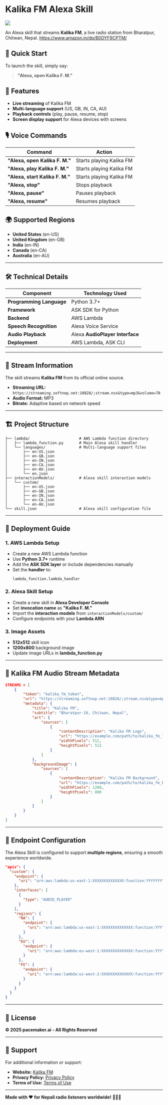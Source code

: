 # Kalika FM Alexa Skill
![](https://cache.usercontentapp.com/logo/mjpg/7552.jpg?format=png&enlarge=0&quality=90&width=960)

An Alexa skill that streams **Kalika FM**, a live radio station from Bharatpur, Chitwan, Nepal.
https://www.amazon.in/dp/B0DYF9CPTM/

## 🎯 Quick Start

To launch the skill, simply say:

> **"Alexa, open Kalika F. M."**

## 🌟 Features

- **Live streaming** of Kalika FM
- **Multi-language support** (US, GB, IN, CA, AU)
- **Playback controls** (play, pause, resume, stop)
- **Screen display support** for Alexa devices with screens

## 🎙️ Voice Commands

| Command | Action |
|---------|--------|
| **"Alexa, open Kalika F. M."** | Starts playing Kalika FM |
| **"Alexa, play Kalika F. M."** | Starts playing Kalika FM |
| **"Alexa, start Kalika F. M."** | Starts playing Kalika FM |
| **"Alexa, stop"** | Stops playback |
| **"Alexa, pause"** | Pauses playback |
| **"Alexa, resume"** | Resumes playback |

## 🌍 Supported Regions

- **United States** (en-US)
- **United Kingdom** (en-GB)
- **India** (en-IN)
- **Canada** (en-CA)
- **Australia** (en-AU)

---

## 🛠️ Technical Details

| Component | Technology Used |
|-----------|----------------|
| **Programming Language** | Python 3.7+ |
| **Framework** | ASK SDK for Python |
| **Backend** | AWS Lambda |
| **Speech Recognition** | Alexa Voice Service |
| **Audio Playback** | Alexa **AudioPlayer Interface** |
| **Deployment** | AWS Lambda, ASK CLI |

---

## 📡 Stream Information

The skill streams **Kalika FM** from its official online source.

- **Streaming URL:** `https://streaming.softnep.net:10828/;stream.nsv&type=mp3&volume=70`
- **Audio Format:** MP3
- **Bitrate:** Adaptive based on network speed

---

## 🏗️ Project Structure

```plaintext
├── lambda/                      # AWS Lambda function directory
│   ├── lambda_function.py       # Main Alexa skill handler
│   └── languages/               # Multi-language support files
│       ├── en-US.json
│       ├── en-GB.json
│       ├── en-IN.json
│       ├── en-CA.json
│       ├── en-AU.json
│       └── en.json
├── interactionModels/           # Alexa skill interaction models
│   └── custom/
│       ├── en-US.json
│       ├── en-GB.json
│       ├── en-IN.json
│       ├── en-CA.json
│       └── en-AU.json
└── skill.json                   # Alexa skill configuration file
```

---

## 🚀 Deployment Guide

### **1. AWS Lambda Setup**
- Create a new AWS Lambda function
- Use **Python 3.7+** runtime
- Add the **ASK SDK layer** or include dependencies manually
- Set the **handler** to:  
  ```plaintext
  lambda_function.lambda_handler
  ```

### **2. Alexa Skill Setup**
- Create a new skill in **Alexa Developer Console**
- Set **invocation name** as **"Kalika F. M."**
- Import the **interaction models** from `interactionModels/custom/`
- Configure endpoints with your **Lambda ARN**

### **3. Image Assets**
- **512x512** skill icon
- **1200x800** background image
- Update image URLs in **lambda_function.py**

---

## 📢 Kalika FM Audio Stream Metadata

```json
STREAMS = [
    {
        "token": "kalika_fm_token",
        "url": "https://streaming.softnep.net:10828/;stream.nsv&type=mp3&volume=70",
        "metadata": {
            "title": "Kalika FM",
            "subtitle": "Bharatpur-10, Chitwan, Nepal",
            "art": {
                "sources": [
                    {
                        "contentDescription": "Kalika FM Logo",
                        "url": "https://example.com/path/to/kalika_fm_logo_512x512.jpg",
                        "widthPixels": 512,
                        "heightPixels": 512
                    }
                ]
            },
            "backgroundImage": {
                "sources": [
                    {
                        "contentDescription": "Kalika FM Background",
                        "url": "https://example.com/path/to/kalika_fm_background_1200x800.jpg",
                        "widthPixels": 1200,
                        "heightPixels": 800
                    }
                ]
            }
        }
    }
]
```

---

## 🔑 Endpoint Configuration

The Alexa Skill is configured to support **multiple regions**, ensuring a smooth experience worldwide.

```json
"apis": {
  "custom": {
    "endpoint": {
      "uri": "arn:aws:lambda:us-east-1:XXXXXXXXXXXXXX:function:YYYYYYYYYYYYYYY"
    },
    "interfaces": [
      {
        "type": "AUDIO_PLAYER"
      }
    ],
    "regions": {
      "NA": {
        "endpoint": {
          "uri": "arn:aws:lambda:us-east-1:XXXXXXXXXXXXXX:function:YYYYYYYYYYYYYYY"
        }
      },
      "EU": {
        "endpoint": {
          "uri": "arn:aws:lambda:eu-west-1:XXXXXXXXXXXXXX:function:YYYYYYYYYYYYYYY"
        }
      },
      "FE": {
        "endpoint": {
          "uri": "arn:aws:lambda:us-west-2:XXXXXXXXXXXXXX:function:YYYYYYYYYYYYYYY"
        }
      }
    }
  }
}
```

---

## 📜 License

**© 2025 pacemaker.ai - All Rights Reserved**

---

## 🏁 Support

For additional information or support:

- **Website:** [Kalika FM](http://kalikafm.com.np)
- **Privacy Policy:** [Privacy Policy](http://kalikafm.com.np/privacy-policy)
- **Terms of Use:** [Terms of Use](http://kalikafm.com.np/terms-of-use)

---

**Made with ❤️ for Nepali radio listeners worldwide!** 🎵🇳🇵
